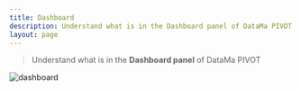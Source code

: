 ```yaml
---
title: Dashboard
description: Understand what is in the Dashboard panel of DataMa PIVOT.
layout: page
---
```


> Understand what is in the **Dashboard panel** of DataMa PIVOT

![dashboard]({{site.url}}{{site.baseurl}}/core_app/pivot/web_application/images/pivotdashboard.png)
